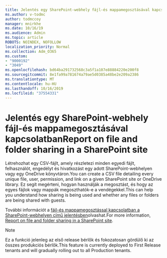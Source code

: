 ```yaml
---
title: Jelentés egy SharePoint-webhely fájl-és mappamegosztásával kapcsolatban
ms.author: v-todmc
author: todmccoy
manager: mnirkhe
ms.date: 10/16/19
ms.audience: Admin
ms.topic: article
ROBOTS: NOINDEX, NOFOLLOW
localization_priority: Normal
ms.collection: Adm_O365
ms.custom:
- "9000192"
- "3049"
ms.openlocfilehash: bd64ba291732568c3a5f1a107e88884220e200f8
ms.sourcegitcommit: 8e1fa99a781674a79ae5d0385a48be2e209a2386
ms.translationtype: MT
ms.contentlocale: hu-HU
ms.lasthandoff: 10/16/2019
ms.locfileid: "37554331"
---
```

# <a name="report-on-file-and-folder-sharing-in-a-sharepoint-site"></a><span data-ttu-id="da286-102">Jelentés egy SharePoint-webhely fájl-és mappamegosztásával kapcsolatban</span><span class="sxs-lookup"><span data-stu-id="da286-102">Report on file and folder sharing in a SharePoint site</span></span>

<span data-ttu-id="da286-103">Létrehozhat egy CSV-fájlt, amely részletezi minden egyedi fájlt, felhasználót, engedélyt és hivatkozást egy adott SharePoint-webhelyen vagy egy OneDrive könyvtáron.</span><span class="sxs-lookup"><span data-stu-id="da286-103">You can create a CSV file detailing every unique file, user, permission, and link on a given SharePoint site or OneDrive library.</span></span> <span data-ttu-id="da286-104">Ez segít megérteni, hogyan használják a megosztást, és hogy az egyes fájlok vagy mappák megoszthatók-e a vendégekkel.</span><span class="sxs-lookup"><span data-stu-id="da286-104">This can help you understand how sharing is being used and whether any files or folders are being shared with guests.</span></span>

<span data-ttu-id="da286-105">További információt a [fájl-és mappamegosztással kapcsolatban a SharePoint-webhelyen című jelentésben](https://docs.microsoft.com/en-us/sharepoint/sharing-reports)olvashat.</span><span class="sxs-lookup"><span data-stu-id="da286-105">For more information, [Report on file and folder sharing in a SharePoint site](https://docs.microsoft.com/en-us/sharepoint/sharing-reports).</span></span>

> [!NOTE]
> <span data-ttu-id="da286-106">Ez a funkció jelenleg az első release bérlők és fokozatosan gördülő ki az összes produkciós bérlők.</span><span class="sxs-lookup"><span data-stu-id="da286-106">This feature is currently deployed to First Release tenants and will gradually rolling out to all Production tenants.</span></span>